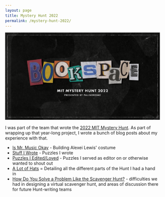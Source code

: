 ```yaml
---
layout: page
title: Mystery Hunt 2022
permalink: /mystery-hunt-2022/
---
```


<p align="center"><img src="/wp-content/uploads/2022/01/bookspace2-1024x576.png" width=800></p>

I was part of the team that wrote the [2022 MIT Mystery Hunt](https://puzzles.mit.edu/2022/).  As part of wrapping up that year-long project, I wrote a bunch of blog posts about my experience with that.

- [Is Mr. Music Okay](/2022/01/18/is-mr-music-okay//) - Building Alexei Lewis' costume
- [Stuff I Wrote](/2022/01/18/mystery-hunt-2022-stuff-i-wrote/) - Puzzles I wrote
- [Puzzles I Edited/Loved](/2022/01/22/mystery-hunt-2022-puzzles-i-edited-loved/) - Puzzles I served as editor on or otherwise wanted to shout out
- [A Lot of Hats](/2022/01/27/mystery-hunt-2022-a-lot-of-hats/) = Detailing all the different parts of the Hunt I had a hand in
- [How Do You Solve a Problem Like the Scavenger Hunt?](/2022/01/30/mystery-hunt-2022-how-do-you-solve-a-problem-like-the-scavenger-hunt/) - difficulties we had in designing a virtual scavenger hunt, and areas of discussion there for future Hunt-writing teams